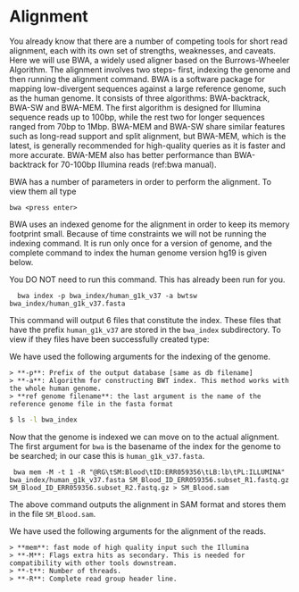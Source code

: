 # Alignment

You already know that there are a number of competing tools for short
read alignment, each with its own set of strengths, weaknesses, and
caveats. Here we will use BWA, a widely used aligner based on the
Burrows-Wheeler Algorithm. The alignment involves two steps- first,
indexing the genome and then running the alignment command. BWA is a
software package for mapping low-divergent sequences against a large
reference genome, such as the human genome. It consists of three
algorithms: BWA-backtrack, BWA-SW and BWA-MEM. The first algorithm is
designed for Illumina sequence reads up to 100bp, while the rest two for
longer sequences ranged from 70bp to 1Mbp. BWA-MEM and BWA-SW share
similar features such as long-read support and split alignment, but
BWA-MEM, which is the latest, is generally recommended for high-quality
queries as it is faster and more accurate. BWA-MEM also has better
performance than BWA-backtrack for 70-100bp Illumina reads (ref:bwa
manual).

BWA has a number of parameters in order to perform the alignment. To
view them all type

    bwa <press enter> 

BWA uses an indexed genome for the alignment in order to keep its memory
footprint small. Because of time constraints we will not be running the
indexing command. It is run only once for a version of genome, and the
complete command to index the human genome version hg19 is given below.

You DO NOT need to run this command. This has already been run for you.

      bwa index -p bwa_index/human_g1k_v37 -a bwtsw bwa_index/human_g1k_v37.fasta
      

This command will output 6 files that constitute the index. These files
that have the prefix `human_g1k_v37` are stored in the `bwa_index`
subdirectory. To view if they files have been successfully created type:

We have used the following arguments for the indexing of the genome.

    > **-p**: Prefix of the output database [same as db filename]
    > **-a**: Algorithm for constructing BWT index. This method works with the whole human genome.
    > **ref genome filename**: the last argument is the name of the reference genome file in the fasta format

```bash
$ ls -l bwa_index
```

Now that the genome is indexed we can move on to the actual alignment.
The first argument for `bwa` is the basename of the index for the genome
to be searched; in our case this is `human_g1k_v37.fasta`.

     bwa mem -M -t 1 -R "@RG\tSM:Blood\tID:ERR059356\tLB:lb\tPL:ILLUMINA" bwa_index/human_g1k_v37.fasta SM_Blood_ID_ERR059356.subset_R1.fastq.gz SM_Blood_ID_ERR059356.subset_R2.fastq.gz > SM_Blood.sam


The above command outputs the alignment in SAM format and stores them in
the file `SM_Blood.sam`.

We have used the following arguments for the alignment of the reads.

    > **mem**: fast mode of high quality input such the Illumina
    > **-M**: Flags extra hits as secondary. This is needed for compatibility with other tools downstream.
    > **-t**: Number of threads.
    > **-R**: Complete read group header line.
